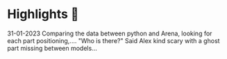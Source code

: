 # Highlights 💫

31-01-2023
Comparing the data between python and Arena, looking for each part positioning,....
"Who is there?" Said Alex kind scary with a ghost part missing between models...
